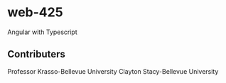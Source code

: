 # web-425
Angular with Typescript

## Contributers

Professor Krasso-Bellevue University
Clayton Stacy-Bellevue University